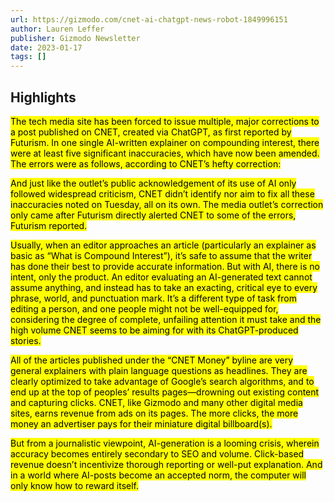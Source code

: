 ```yaml
---
url: https://gizmodo.com/cnet-ai-chatgpt-news-robot-1849996151
author: Lauren Leffer
publisher: Gizmodo Newsletter
date: 2023-01-17
tags: []
---
```


## Highlights
<mark>The tech media site has been forced to issue multiple, major corrections to a post published on CNET, created via ChatGPT, as first reported by Futurism. In one single AI-written explainer on compounding interest, there were at least five significant inaccuracies, which have now been amended. The errors were as follows, according to CNET’s hefty correction:</mark>

<mark>And just like the outlet’s public acknowledgement of its use of AI only followed widespread criticism, CNET didn’t identify nor aim to fix all these inaccuracies noted on Tuesday, all on its own. The media outlet’s correction only came after Futurism directly alerted CNET to some of the errors, Futurism reported.</mark>

<mark>Usually, when an editor approaches an article (particularly an explainer as basic as “What is Compound Interest”), it’s safe to assume that the writer has done their best to provide accurate information. But with AI, there is no intent, only the product. An editor evaluating an AI-generated text cannot assume anything, and instead has to take an exacting, critical eye to every phrase, world, and punctuation mark. It’s a different type of task from editing a person, and one people might not be well-equipped for, considering the degree of complete, unfailing attention it must take and the high volume CNET seems to be aiming for with its ChatGPT-produced stories.</mark>

<mark>All of the articles published under the “CNET Money” byline are very general explainers with plain language questions as headlines. They are clearly optimized to take advantage of Google’s search algorithms, and to end up at the top of peoples’ results pages—drowning out existing content and capturing clicks. CNET, like Gizmodo and many other digital media sites, earns revenue from ads on its pages. The more clicks, the more money an advertiser pays for their miniature digital billboard(s).</mark>

<mark>But from a journalistic viewpoint, AI-generation is a looming crisis, wherein accuracy becomes entirely secondary to SEO and volume. Click-based revenue doesn’t incentivize thorough reporting or well-put explanation. And in a world where AI-posts become an accepted norm, the computer will only know how to reward itself.</mark>

